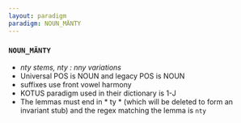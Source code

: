 ```yaml
---
layout: paradigm
paradigm: NOUN_MÄNTY
---
```

### ` NOUN_MÄNTY `

* _nty stems, nty : nny variations_
* Universal POS is NOUN and legacy POS is NOUN
* suffixes use front vowel harmony
* KOTUS paradigm used in their dictionary is 1-J
* The lemmas must end in * ty * (which will be deleted to form an invariant stub) and the regex matching the lemma is ` nty `
